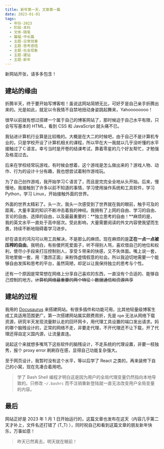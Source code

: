 ```yaml
---
title: 新年第一天，文章第一篇
date: 2023-01-01
tags:
  - 年份-2023
  - 阶段-本科
  - 文体-随笔
  - 篇幅-中长篇
  - 主题-日常琐事
  - 主题-思考感悟
  - 主题-社会现象
  - 主题-建站
  - 主题-新年
---
```


新网站开张，请多多包含！


## 建站的缘由

折腾半天，终于要开始写博客啦！虽说这网站简陋无比，可好歹是自己亲手折腾出来的。光是如此，就足以令我情不自禁地扭动身姿跳起舞来，Yahoooooooo！

很早以前就有想过搭建一个属于自己的博客网站了，那时候迫于自己水平有限，只会写写基本的 HTML，看到 CSS 和 JavaScript 就头痛不已。

我钻进计算机行业算是比较晚的。大概是在大二的时候吧，由于自己不是计算机专业的，只是学校开设了计算机相关的课程，所以早在大一我就以几乎没听懂的水平接触过了Ｃ语言。幸亏当时是开卷的结课考试，靠着零星的几个好友帮忙，才勉强及格混过去。

后来在学校经常玩游戏，有时候会想着，这个游戏是怎么做出来的？游戏人物、动作、行为的设计十分有趣，我也想尝试着制作游戏玩。

为了自己创作游戏，我开始学习Ｃ语言了，而且是完完全全地从头开始。后来，慢慢地，我接触到了许多以前不知道的事情，学习使用操作系统和工具软件，学习 Python，学习 Linux，开始接触外面的世界。

外面的世界太精彩了。头一次，我头一次感受到了世界就在我的眼前，触手可及的距离，大量丰富的知识不断冲击着我的神经。我拥有了上网的自由、学习的自由、言论的自由、选择的自由，以及最最重要的：**独立思考的自由！**麻烦的是，我的英文水平一直处于高中层次。受此影响，大量需要阅读的外文内容使我望而生畏，持续不断地阻碍着学习进步。

好在语言的鸿沟可以用工具解决，不是那么的麻烦。现在麻烦的是**正在一点一点被压榨的自由**。我明白，有些傻屄死爱面子，听不得别人骂，喜欢借自己的地位和权利，使尽小手段来打压控制别人，享受Ｓ带来的快感，又不失体面。嘴上说一套，背地里做一套，用『激昂正面』来粉饰虚情假意的社会。所以我迫切地需要一个能够自由发挥和思考的平台，虽然简陋，却足以让我保持独立的思考与个性。

还有一个原因是常常想在网络上分享自己喜欢的东西，一直没有个合适的、能够自己控制的地方。~~计算机网络最重要的两个特征：数据通信和资源共享~~


## 建站的过程

我用的 [Docusaurus](https://docusaurus.io) 来搭建网站。有很多插件和功能可用，比其他轻量级博客生成工具适用范围更广。第一次搭建网站属实颇费周折，先是 `npm` 无法从网络下载资源，研究半天发现流量默认走的回环网卡，用代理工具设置的端口发出请求。妈的哪个脑残设计的，正常的网络不走，非要走代理，不开代理还不让下载，开了代理还得自定义国内源，让流量直连。

说起这个来就想多嘴骂下这些软件的脑残设计，不走系统的代理设置，非要一枝独秀，报个 proxy error 刷刷存在感，显得自己功能复杂强大。

至于网页设计，我暂时没有这个水平，等以后学了 React 之类的，再来装修下自己的小窝，现在先凑合着用吧。

> 学了 Bash Shell 编程才明白这是因为用户的全局代理变量仍然指向本地导致的。只修改 `~/.bashrc` 而不注销重新登陆就一直无法改变用户全局变量的内容。

## 最后

网站正好是 2023 年 1 月 1 日开始运行的，这篇文章也发布在这天（内容几乎第二天才补上，文件名还打错了 (T_T) ），同时祝自己和看到这篇文章的朋友新年快乐，万事如意！

> 昨天已然离去，明天就在眼前！

